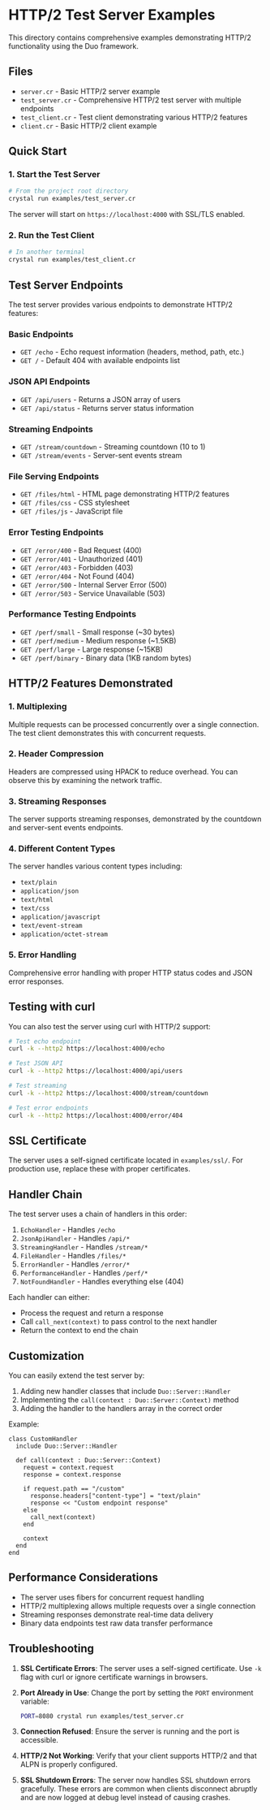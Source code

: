 # HTTP/2 Test Server Examples

This directory contains comprehensive examples demonstrating HTTP/2 functionality using the Duo framework.

## Files

- `server.cr` - Basic HTTP/2 server example
- `test_server.cr` - Comprehensive HTTP/2 test server with multiple endpoints
- `test_client.cr` - Test client demonstrating various HTTP/2 features
- `client.cr` - Basic HTTP/2 client example

## Quick Start

### 1. Start the Test Server

```bash
# From the project root directory
crystal run examples/test_server.cr
```

The server will start on `https://localhost:4000` with SSL/TLS enabled.

### 2. Run the Test Client

```bash
# In another terminal
crystal run examples/test_client.cr
```

## Test Server Endpoints

The test server provides various endpoints to demonstrate HTTP/2 features:

### Basic Endpoints

- `GET /echo` - Echo request information (headers, method, path, etc.)
- `GET /` - Default 404 with available endpoints list

### JSON API Endpoints

- `GET /api/users` - Returns a JSON array of users
- `GET /api/status` - Returns server status information

### Streaming Endpoints

- `GET /stream/countdown` - Streaming countdown (10 to 1)
- `GET /stream/events` - Server-sent events stream

### File Serving Endpoints

- `GET /files/html` - HTML page demonstrating HTTP/2 features
- `GET /files/css` - CSS stylesheet
- `GET /files/js` - JavaScript file

### Error Testing Endpoints

- `GET /error/400` - Bad Request (400)
- `GET /error/401` - Unauthorized (401)
- `GET /error/403` - Forbidden (403)
- `GET /error/404` - Not Found (404)
- `GET /error/500` - Internal Server Error (500)
- `GET /error/503` - Service Unavailable (503)

### Performance Testing Endpoints

- `GET /perf/small` - Small response (~30 bytes)
- `GET /perf/medium` - Medium response (~1.5KB)
- `GET /perf/large` - Large response (~15KB)
- `GET /perf/binary` - Binary data (1KB random bytes)

## HTTP/2 Features Demonstrated

### 1. Multiplexing

Multiple requests can be processed concurrently over a single connection. The test client demonstrates this with concurrent requests.

### 2. Header Compression

Headers are compressed using HPACK to reduce overhead. You can observe this by examining the network traffic.

### 3. Streaming Responses

The server supports streaming responses, demonstrated by the countdown and server-sent events endpoints.

### 4. Different Content Types

The server handles various content types including:

- `text/plain`
- `application/json`
- `text/html`
- `text/css`
- `application/javascript`
- `text/event-stream`
- `application/octet-stream`

### 5. Error Handling

Comprehensive error handling with proper HTTP status codes and JSON error responses.

## Testing with curl

You can also test the server using curl with HTTP/2 support:

```bash
# Test echo endpoint
curl -k --http2 https://localhost:4000/echo

# Test JSON API
curl -k --http2 https://localhost:4000/api/users

# Test streaming
curl -k --http2 https://localhost:4000/stream/countdown

# Test error endpoints
curl -k --http2 https://localhost:4000/error/404
```

## SSL Certificate

The server uses a self-signed certificate located in `examples/ssl/`. For production use, replace these with proper certificates.

## Handler Chain

The test server uses a chain of handlers in this order:

1. `EchoHandler` - Handles `/echo`
2. `JsonApiHandler` - Handles `/api/*`
3. `StreamingHandler` - Handles `/stream/*`
4. `FileHandler` - Handles `/files/*`
5. `ErrorHandler` - Handles `/error/*`
6. `PerformanceHandler` - Handles `/perf/*`
7. `NotFoundHandler` - Handles everything else (404)

Each handler can either:

- Process the request and return a response
- Call `call_next(context)` to pass control to the next handler
- Return the context to end the chain

## Customization

You can easily extend the test server by:

1. Adding new handler classes that include `Duo::Server::Handler`
2. Implementing the `call(context : Duo::Server::Context)` method
3. Adding the handler to the handlers array in the correct order

Example:

```crystal
class CustomHandler
  include Duo::Server::Handler

  def call(context : Duo::Server::Context)
    request = context.request
    response = context.response

    if request.path == "/custom"
      response.headers["content-type"] = "text/plain"
      response << "Custom endpoint response"
    else
      call_next(context)
    end

    context
  end
end
```

## Performance Considerations

- The server uses fibers for concurrent request handling
- HTTP/2 multiplexing allows multiple requests over a single connection
- Streaming responses demonstrate real-time data delivery
- Binary data endpoints test raw data transfer performance

## Troubleshooting

1. **SSL Certificate Errors**: The server uses a self-signed certificate. Use `-k` flag with curl or ignore certificate warnings in browsers.

2. **Port Already in Use**: Change the port by setting the `PORT` environment variable:

   ```bash
   PORT=8080 crystal run examples/test_server.cr
   ```

3. **Connection Refused**: Ensure the server is running and the port is accessible.

4. **HTTP/2 Not Working**: Verify that your client supports HTTP/2 and that ALPN is properly configured.

5. **SSL Shutdown Errors**: The server now handles SSL shutdown errors gracefully. These errors are common when clients disconnect abruptly and are now logged at debug level instead of causing crashes.
